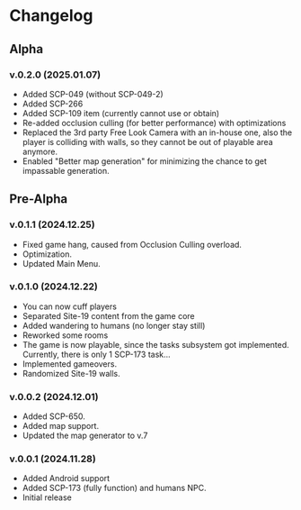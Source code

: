 # Changelog
## Alpha
### v.0.2.0 (2025.01.07)
- Added SCP-049 (without SCP-049-2)
- Added SCP-266
- Added SCP-109 item (currently cannot use or obtain)
- Re-added occlusion culling (for better performance) with optimizations
- Replaced the 3rd party Free Look Camera with an in-house one, also the player is colliding with walls, so they cannot be out of playable area anymore.
- Enabled "Better map generation" for minimizing the chance to get impassable generation.
## Pre-Alpha
### v.0.1.1 (2024.12.25)
- Fixed game hang, caused from Occlusion Culling overload.
- Optimization.
- Updated Main Menu.
### v.0.1.0 (2024.12.22)
- You can now cuff players
- Separated Site-19 content from the game core
- Added wandering to humans (no longer stay still)
- Reworked some rooms
- The game is now playable, since the tasks subsystem got implemented. Currently, there is only 1 SCP-173 task...
- Implemented gameovers.
- Randomized Site-19 walls.
### v.0.0.2 (2024.12.01)
- Added SCP-650.
- Added map support.
- Updated the map generator to v.7
### v.0.0.1 (2024.11.28)
- Added Android support
- Added SCP-173 (fully function) and humans NPC.
- Initial release